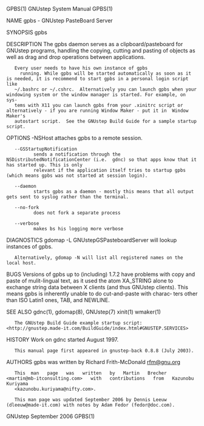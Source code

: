 GPBS(1)                                                        GNUstep System Manual                                                       GPBS(1)

NAME
       gpbs - GNUstep PasteBoard Server

SYNOPSIS
       gpbs

DESCRIPTION
       The gpbs daemon serves as a clipboard/pasteboard for GNUstep programs, handling the copying, cutting and pasting of objects as well as drag
       and drop operations between applications.

       Every user needs to have his own instance of gpbs
         running. While gpbs will be started automatically as soon as it is needed, it is recommend to start gpbs in a personal login script  like
       ~/.bashrc or ~/.cshrc.  Alternatively you can launch gpbs when your windowing system or the window manager is started. For example, on sys‐
       tems with X11 you can launch gpbs from your .xinitrc script or alternatively - if you are running Window Maker - put it in  Window  Maker's
       autostart script.  See the GNUstep Build Guide for a sample startup script.

OPTIONS
       -NSHost <hostname>
              attaches gpbs to a remote session.

       --GSStartupNotification
              sends a notification through the NSDistributedNotificationCenter (i.e.  gdnc) so that apps know that it has started up. This is only
              relevant if the application itself tries to startup gpbs (which means gpbs was not started at session login).

       --daemon
              starts gpbs as a daemon - mostly this means that all output gets sent to syslog rather than the terminal.

       --no-fork
              does not fork a separate process

       --verbose
              makes bs his logging more verbose

DIAGNOSTICS
       gdomap -L GNUstepGSPasteboardServer will lookup instances of gpbs.

       Alternatively, gdomap -N will list all registered names on the local host.

BUGS
       Versions of gpbs up to (including) 1.7.2 have problems with copy and paste of mulit-lingual text, as it used the atom  XA_STRING  alone  to
       exchange  string  data between X clients (and thus GNUstep clients).  This means gpbs is inherently unable to do cut-and-paste with charac‐
       ters other than ISO Latin1 ones, TAB, and NEWLINE.

SEE ALSO
       gdnc(1), gdomap(8), GNUstep(7) xinit(1) wmaker(1)

       The GNUstep Build Guide example startup script: <http://gnustep.made-it.com/BuildGuide/index.html#GNUSTEP.SERVICES>

HISTORY
       Work on gdnc started August 1997.

       This manual page first appeared in gnustep-back 0.8.8 (July 2003).

AUTHORS
       gpbs was written by Richard Frith-McDonald <rfm@gnu.org>

       This  man   page   was   written   by   Martin   Brecher   <martin@mb-itconsulting.com>   with   contributions   from   Kazunobu   Kuriyama
       <kazunobu.kuriyama@nifty.com>.

       This man page was updated September 2006 by Dennis Leeuw (dleeuw@made-it.com) with notes by Adam Fedor (fedor@doc.com).

GNUstep                                                           September 2006                                                           GPBS(1)
